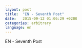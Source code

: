 ```yaml
---
layout: post
title:  "EN - Seventh Post"
date:   2015-09-12 01:06:29 +0200
categories: arbitrary
language: en
---
```

EN - Seventh Post
